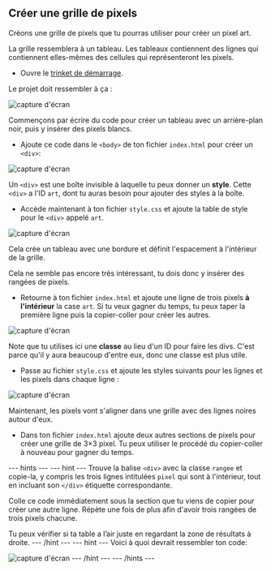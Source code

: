 ## Créer une grille de pixels

Créons une grille de pixels que tu pourras utiliser pour créer un pixel art.

La grille ressemblera à un tableau. Les tableaux contiennent des lignes qui contiennent elles-mêmes des cellules qui représenteront les pixels.

+ Ouvre le [trinket de démarrage](http://jumpto.cc/web-pixel).

Le projet doit ressembler à ça :

![capture d'écran](images/pixel-starter.png)

Commençons par écrire du code pour créer un tableau avec un arrière-plan noir, puis y insérer des pixels blancs.

+ Ajoute ce code dans le `<body>` de ton fichier `index.html` pour créer un `<div>`:

![capture d'écran](images/pixel-art-art.png)

Un `<div>` est une boîte invisible à laquelle tu peux donner un **style**. Cette `<div>` a l'ID `art`, dont tu auras besoin pour ajouter des styles à la boîte.

+ Accède maintenant à ton fichier `style.css` et ajoute la table de style pour le `<div>` appelé `art`.

![capture d'écran](images/pixel-art-style.png)

Cela crée un tableau avec une bordure et définit l'espacement à l'intérieur de la grille.

Cela ne semble pas encore très intéressant, tu dois donc y insérer des rangées de pixels.

+ Retourne à ton fichier `index.html` et ajoute une ligne de trois pixels **à l'intérieur** la case `art`. Si tu veux gagner du temps, tu peux taper la première ligne puis la copier-coller pour créer les autres.

![capture d'écran](images/pixel-art-row.png)

Note que tu utilises ici une **classe** au lieu d'un ID pour faire les divs. C'est parce qu'il y aura beaucoup d'entre eux, donc une classe est plus utile.

+ Passe au fichier `style.css` et ajoute les styles suivants pour les lignes et les pixels dans chaque ligne :

![capture d'écran](images/pixel-art-row-style.png)

Maintenant, les pixels vont s'aligner dans une grille avec des lignes noires autour d'eux.

+ Dans ton fichier `index.html` ajoute deux autres sections de pixels pour créer une grille de 3×3 pixel. Tu peux utiliser le procédé du copier-coller à nouveau pour gagner du temps.

\--- hints \--- \--- hint \--- Trouve la balise `<div>` avec la classe `rangee` et copie-la, y compris les trois lignes intitulées `pixel` qui sont à l'intérieur, tout en incluant son `</div>` étiquette correspondante.

Colle ce code immédiatement sous la section que tu viens de copier pour créer une autre ligne. Répète une fois de plus afin d'avoir trois rangées de trois pixels chacune.

Tu peux vérifier si ta table a l’air juste en regardant la zone de résultats à droite. \--- /hint \--- \--- hint \--- Voici à quoi devrait ressembler ton code:

![capture d'écran](images/pixel-art-final.png) \--- /hint \--- \--- /hints \---